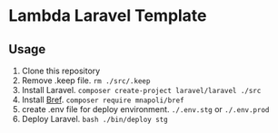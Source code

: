 # Lambda Laravel Template

## Usage

1. Clone this repository
2. Remove .keep file. `rm ./src/.keep`
3. Install Laravel. `composer create-project laravel/laravel ./src`
4. Install [Bref](https://bref.sh/). `composer require mnapoli/bref`
5. create .env file for deploy environment. `./.env.stg` or `./.env.prod`
6. Deploy Laravel. `bash ./bin/deploy stg`

